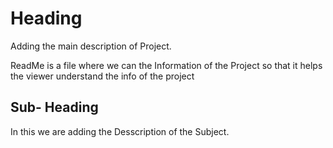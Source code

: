 # Heading

Adding the main description of Project. 

ReadMe is a file where we can the Information of the Project so that it helps the viewer understand the info of the project

## Sub- Heading 
In this we are adding the Desscription of the Subject. 

